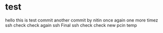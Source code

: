 # test
hello this is test commit
another commit by nitin
once again
one more timez
ssh check
check again ssh
Final ssh check
check new pcin temp
